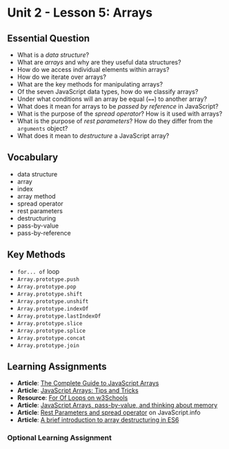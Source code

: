 # Unit 2 - Lesson 5: Arrays

## Essential Question
* What is a _data structure_?
* What are _arrays_ and why are they useful data structures?
* How do we access individual elements within arrays?
* How do we iterate over arrays?
* What are the key methods for manipulating arrays?
* Of the seven JavaScript data types, how do we classify arrays?
* Under what conditions will an array be equal (`==`) to another array?
* What does it mean for arrays to be _passed by reference_ in JavaScript?
* What is the purpose of the _spread operator_? How is it used with arrays?
* What is the purpose of _rest parameters_? How do they differ from the `arguments` object?
* What does it mean to _destructure_ a JavaScript array?

## Vocabulary
* data structure
* array
* index
* array method
* spread operator
* rest parameters
* destructuring
* pass-by-value
* pass-by-reference

## Key Methods 
* `for... of` loop
* `Array.prototype.push`
* `Array.prototype.pop`
* `Array.prototype.shift`
* `Array.prototype.unshift`
* `Array.prototype.indexOf`
* `Array.prototype.lastIndexOf`
* `Array.prototype.slice`
* `Array.prototype.splice`
* `Array.prototype.concat`
* `Array.prototype.join`

## Learning Assignments
* **Article**: [The Complete Guide to JavaScript Arrays](https://dev.to/codetheweb/the-complete-guide-to-javascript-arrays-5dhc)
* **Article**: [JavaScript Arrays: Tips and Tricks](https://www.codingame.com/playgrounds/6181/javascript-arrays---tips-tricks-and-examples)
* **Resource**: [For Of Loops on w3Schools](https://www.w3schools.com/js/js_loop_forof.asp)
* **Article**: [JavaScript Arrays, pass-by-value, and thinking about memory](https://medium.com/@TK_CodeBear/javascript-arrays-pass-by-value-and-thinking-about-memory-fffb7b0bf43)
* **Article**: [Rest Parameters and spread operator](https://javascript.info/rest-parameters-spread-operator) on JavaScript.info
* **Article**: [A brief introduction to array destructuring in ES6](https://www.freecodecamp.org/news/array-destructuring-in-es6-30e398f21d10/)
### Optional Learning Assignment

